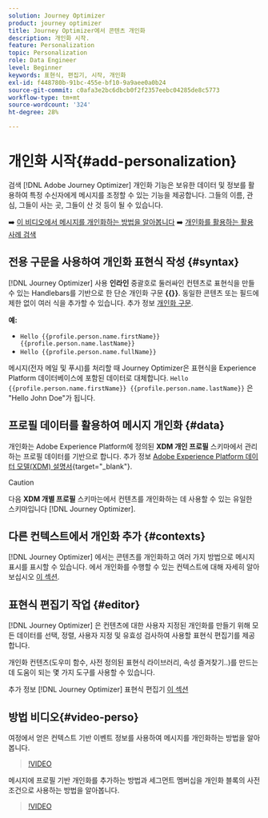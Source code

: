 ```yaml
---
solution: Journey Optimizer
product: journey optimizer
title: Journey Optimizer에서 콘텐츠 개인화
description: 개인화 시작.
feature: Personalization
topic: Personalization
role: Data Engineer
level: Beginner
keywords: 표현식, 편집기, 시작, 개인화
exl-id: f448780b-91bc-455e-bf10-9a9aee0a0b24
source-git-commit: c0afa3e2bc6dbcb0f2f2357eebc04285de8c5773
workflow-type: tm+mt
source-wordcount: '324'
ht-degree: 28%

---
```


# 개인화 시작{#add-personalization}

검색 [!DNL Adobe Journey Optimizer] 개인화 기능은 보유한 데이터 및 정보를 활용하여 특정 수신자에게 메시지를 조정할 수 있는 기능을 제공합니다. 그들의 이름, 관심, 그들이 사는 곳, 그들이 산 것 등이 될 수 있습니다.

➡️ [이 비디오에서 메시지를 개인화하는 방법을 알아봅니다](#video-perso)
➡️ [개인화를 활용하는 활용 사례 검색](personalization-use-case.md)

## 전용 구문을 사용하여 개인화 표현식 작성 {#syntax}

[!DNL Journey Optimizer] 사용 **인라인** 중괄호로 둘러싸인 컨텐츠로 표현식을 만들 수 있는 Handlebars를 기반으로 한 단순 개인화 구문 **{{}}**. 동일한 콘텐츠 또는 필드에 제한 없이 여러 식을 추가할 수 있습니다. 추가 정보 [개인화 구문](personalization-syntax.md).

**예:**

* `Hello {{profile.person.name.firstName}} {{profile.person.name.lastName}}`
* `Hello {{profile.person.name.fullName}}`

메시지(전자 메일 및 푸시)를 처리할 때 Journey Optimizer은 표현식을 Experience Platform 데이터베이스에 포함된 데이터로 대체합니다.  `Hello {{profile.person.name.firstName}} {{profile.person.name.lastName}}` 은 &quot;Hello John Doe&quot;가 됩니다.

## 프로필 데이터를 활용하여 메시지 개인화 {#data}

개인화는 Adobe Experience Platform에 정의된 **XDM 개인 프로필** 스키마에서 관리하는 프로필 데이터를 기반으로 합니다. 추가 정보 [Adobe Experience Platform 데이터 모델(XDM) 설명서](https://experienceleague.adobe.com/docs/experience-platform/xdm/home.html?lang=ko){target="_blank"}.

>[!CAUTION]
>다음 **XDM 개별 프로필** 스키마는에서 컨텐츠를 개인화하는 데 사용할 수 있는 유일한 스키마입니다 [!DNL Journey Optimizer].

## 다른 컨텍스트에서 개인화 추가 {#contexts}

[!DNL Journey Optimizer] 에서는 콘텐츠를 개인화하고 여러 가지 방법으로 메시지 표시를 표시할 수 있습니다. 에서 개인화를 수행할 수 있는 컨텍스트에 대해 자세히 알아보십시오 [이 섹션](personalization-contexts.md).

## 표현식 편집기 작업 {#editor}

[!DNL Journey Optimizer] 은 컨텐츠에 대한 사용자 지정된 개인화를 만들기 위해 모든 데이터를 선택, 정렬, 사용자 지정 및 유효성 검사하여 사용할 표현식 편집기를 제공합니다.

개인화 컨텐츠(도우미 함수, 사전 정의된 표현식 라이브러리, 속성 즐겨찾기..)를 만드는 데 도움이 되는 몇 가지 도구를 사용할 수 있습니다.

추가 정보 [!DNL Journey Optimizer] 표현식 편집기 [이 섹션](personalization-build-expressions.md)

## 방법 비디오{#video-perso}

여정에서 얻은 컨텍스트 기반 이벤트 정보를 사용하여 메시지를 개인화하는 방법을 알아봅니다.

>[!VIDEO](https://video.tv.adobe.com/v/334165?quality=12)

메시지에 프로필 기반 개인화를 추가하는 방법과 세그먼트 멤버십을 개인화 블록의 사전 조건으로 사용하는 방법을 알아봅니다.

>[!VIDEO](https://video.tv.adobe.com/v/334078?quality=12)
